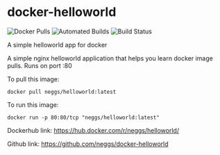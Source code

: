 # docker-helloworld

![Docker Pulls](https://img.shields.io/docker/pulls/karthequian/helloworld.svg) ![Automated Builds](https://img.shields.io/docker/automated/karthequian/helloworld.svg) ![Build Status](https://img.shields.io/docker/build/karthequian/helloworld.svg )

A simple helloworld app for docker

A simple nginx helloworld application that helps you learn docker image pulls. Runs on port :80

To pull this image:
```
docker pull neggs/helloworld:latest
```

To run this image:
```
docker run -p 80:80/tcp "neggs/helloworld:latest"
```

Dockerhub link: https://hub.docker.com/r/neggs/helloworld/

Github link: https://github.com/neggs/docker-helloworld
